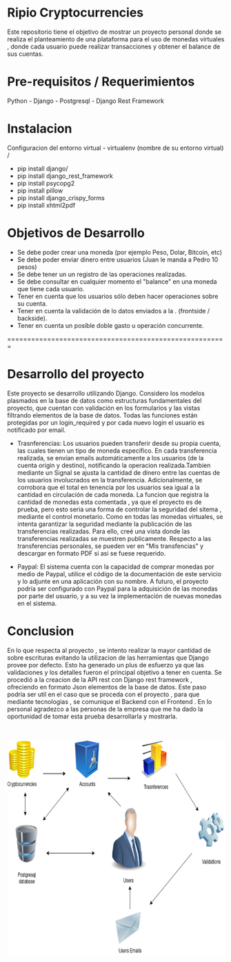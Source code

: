 Ripio Cryptocurrencies
=======================================================

Este repositorio tiene el objetivo de mostrar un proyecto 
personal donde se realiza el planteamiento de una plataforma
para el uso de monedas virtuales , donde cada usuario puede
realizar transacciones y obtener el balance de sus cuentas.

Pre-requisitos / Requerimientos
=====================
Python - Django - Postgresql - Django Rest Framework 

Instalacion
=============================

Configuracion del entorno virtual - virtualenv (nombre de su entorno virtual) /

- pip install django/
- pip install django_rest_framework
- pip install psycopg2
- pip install pillow
- pip install django_crispy_forms
- pip install xhtml2pdf


Objetivos de Desarrollo
=============================
- Se debe poder crear una moneda (por ejemplo Peso, Dolar, Bitcoin, etc)
- Se debe poder enviar dinero entre usuarios (Juan le manda a Pedro 10 pesos)
- Se debe tener un un registro de las operaciones realizadas.
- Se debe consultar en cualquier momento el "balance" en una moneda que tiene cada
  usuario.
- Tener en cuenta que los usuarios sólo deben hacer operaciones sobre su cuenta.
- Tener en cuenta la validación de lo datos enviados a la . (frontside / backside).
- Tener en cuenta un posible doble gasto u operación concurrente.


=======================================================

Desarrollo del proyecto
=======================================================
Este proyecto se desarrollo utilizando Django. 
Considero los modelos plasmados en la base de datos como estructuras fundamentales del proyecto, que cuentan con validación en los formularios y las vistas filtrando elementos de la base de datos. Todas las funciones están protegidas por un login_required y por cada nuevo login el usuario es notificado por email. 

- Trasnferencias:
               Los usuarios pueden transferir desde su propia cuenta, las cuales tienen  un tipo de moneda especifico. 
               En cada transferencia realizada, se envían emails automáticamente a los usuarios (de la cuenta origin y destino), notificando la operacion realizada.Tambien mediante un Signal se ajusta la cantidad de dinero entre las cuentas de los usuarios involucrados en la transferencia. Adicionalmente, se corrobora que el total en tenencia por los usuarios sea igual a la cantidad en circulación de cada moneda. La funcion que registra la cantidad de  monedas esta comentada , ya que el proyecto es de prueba, pero esto seria una forma de controlar la seguridad del sitema , mediante el control monetario.
               Como en todas las monedas virtuales, se intenta garantizar la seguridad mediante la publicación de las transferencias realizadas. Para ello, creé una vista donde las transferencias realizadas se muestren publicamente.
               Respecto a las transferencias personales, se pueden ver en "Mis transfencias" y descargar en formato PDF si asi se fuese requerido.

- Paypal:
        El sistema cuenta con la capacidad de comprar monedas por medio de Paypal, utilice el código de la documentación de este servicio y lo adjunte en una aplicación con su nombre. 
        A futuro, el proyecto podría ser configurado con Paypal para la adquisición de las monedas por parte del usuario, y a su vez la implementación de nuevas monedas en el sistema. 

Conclusion
=======================================================
En lo que respecta al proyecto , se intento realizar la mayor cantidad de sobre escrituras evitando la utilizacion de las herramientas que Django provee por defecto. Esto ha generado un plus de esfuerzo ya que las validaciones y los detalles fueron el principal objetivo a tener en cuenta. Se procedió a la creacion de la API rest con Django rest framework , ofreciendo en formato Json elementos de la base de datos. Este paso podria ser util en el caso que se proceda con el proyecto , para que mediante tecnologias , se comunique el Backend con el Frontend .
En lo personal agradezco a las personas de la empresa que me ha dado la oportunidad de tomar esta prueba desarrollarla y mostrarla.


<br>
<br>


<img src="Ripio/images/Untitled Diagram(1).png" width="800" height="500">

